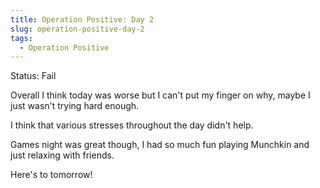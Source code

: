 ```yaml
---
title: Operation Positive: Day 2
slug: operation-positive-day-2
tags:
  - Operation Positive
---
```

Status: Fail

Overall I think today was worse but I can't put my finger on why, maybe I just wasn't trying hard enough.

I think that various stresses throughout the day didn't help.

Games night was great though, I had so much fun playing Munchkin and just relaxing with friends.

Here's to tomorrow!
